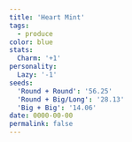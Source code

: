 ```yaml
---
title: 'Heart Mint'
tags:
  - produce
color: blue
stats:
  Charm: '+1'
personality:
  Lazy: '-1'
seeds:
  'Round + Round': '56.25'
  'Round + Big/Long': '28.13'
  'Big + Big': '14.06'
date: 0000-00-00
permalink: false
---
```

